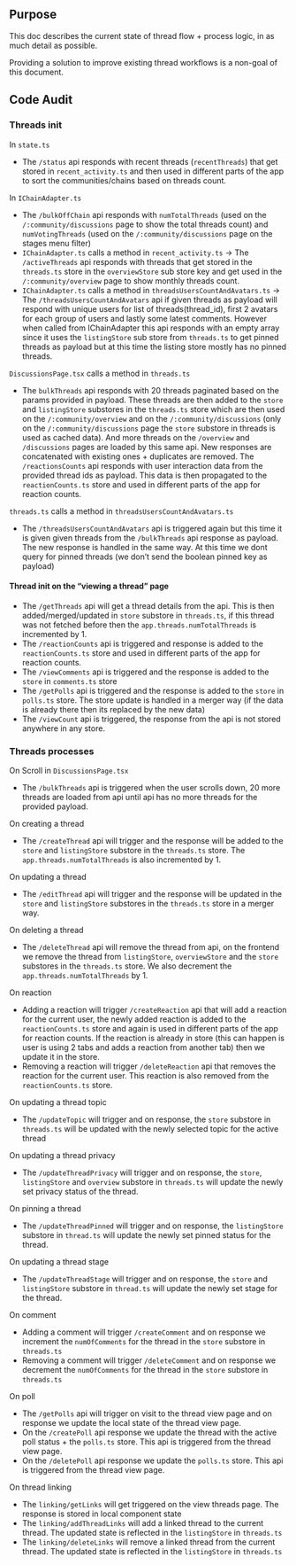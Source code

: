 ## Purpose
This doc describes the current state of thread flow + process logic, in as much detail as possible. 

Providing a solution to improve existing thread workflows is a non-goal of this document.

## Code Audit
### Threads init

In `state.ts`
- The `/status` api responds with recent threads (`recentThreads`) that get stored in `recent_activity.ts` and then used in different parts of the app to sort the communities/chains based on threads count.

In `IChainAdapter.ts`
- The `/bulkOffChain` api responds with `numTotalThreads` (used on the `/:community/discussions` page to show the total threads count) and `numVotingThreads` (used on the `/:community/discussions` page on the stages menu filter)
- `IChainAdapter.ts` calls a method in `recent_activity.ts` -> The `/activeThreads` api responds with threads that get stored in the `threads.ts` store in the `overviewStore` sub store key and get used in the `/:community/overview` page to show monthly threads count.
- `IChainAdapter.ts` calls a method in `threadsUsersCountAndAvatars.ts` -> The `/threadsUsersCountAndAvatars` api if given threads as payload will respond with unique users for list of threads(thread_id), first 2 avatars for each group of users and lastly some latest comments. However when called from IChainAdapter this api responds with an empty array since it uses the `listingStore` sub store from `threads.ts` to get pinned threads as payload but at this time the listing store mostly has no pinned threads.

`DiscussionsPage.tsx` calls a method in `threads.ts`
- The `bulkThreads` api responds with 20 threads paginated based on the params provided in payload. These threads are then added to the `store` and `listingStore` substores in the `threads.ts` store which are then used on the `/:community/overview` and on the `/:community/discussions` (only on the `/:community/discussions` page the `store` substore in threads is used as cached data). And more threads on the `/overview` and `/discussions` pages are loaded by this same api. New responses are concatenated with existing ones + duplicates are removed.
The `/reactionsCounts` api responds with user interaction data from the provided thread ids as payload. This data is then propagated to the `reactionCounts.ts` store and used in different parts of the app for reaction counts.

`threads.ts` calls a method in `threadsUsersCountAndAvatars.ts`
- The `/threadsUsersCountAndAvatars` api is triggered again but this time it is given given threads from the `/bulkThreads` api response as payload. The new response is handled in the same way. At this time we dont query for pinned threads (we don’t send the boolean pinned key as payload)

#### Thread init on the “viewing a thread” page
- The `/getThreads` api will get a thread details from the api. This is then added/merged/updated in `store` substore in `threads.ts`, if this thread was not fetched before then the `app.threads.numTotalThreads` is incremented by 1.
- The `/reactionCounts` api is triggered and response is added to the `reactionCounts.ts` store and used in different parts of the app for reaction counts.
- The `/viewComments` api is triggered and the response is added to the `store` in `comments.ts` store
- The `/getPolls` api is triggered and the response is added to the `store` in `polls.ts` store. The store update is handled in a merger way (if the data is already there then its replaced by the new data)
- The `/viewCount` api is triggered, the response from the api is not stored anywhere in any store.

### Threads processes
On Scroll in `DiscussionsPage.tsx`
- The `/bulkThreads` api is triggered when the user scrolls down, 20 more threads are loaded from api until api has no more threads for the provided payload.

On creating a thread
- The `/createThread` api will trigger and the response will be added to the `store` and `listingStore` substore in the `threads.ts` store. The `app.threads.numTotalThreads` is also incremented by 1.

On updating a thread
- The `/editThread` api will trigger and the response will be updated in the `store` and `listingStore` substores in the `threads.ts` store in a merger way.

On deleting a thread
- The `/deleteThread` api will remove the thread from api, on the frontend we remove the thread from `listingStore`, `overviewStore` and the `store` substores in the `threads.ts` store. We also decrement the `app.threads.numTotalThreads` by 1.

On reaction
- Adding a reaction will trigger `/createReaction` api that will add a reaction for the current user, the newly added reaction is added to the `reactionCounts.ts` store and again is used in different parts of the app for reaction counts. If the reaction is already in store (this can happen is user is using 2 tabs and adds a reaction from another tab) then we update it in the store.
- Removing a reaction will trigger `/deleteReaction` api that removes the reaction for the current user. This reaction is also removed from the `reactionCounts.ts` store.

On updating a thread topic
- The `/updateTopic` will trigger and on response, the `store` substore in `threads.ts` will be updated with the newly selected topic for the active thread

On updating a thread privacy
- The `/updateThreadPrivacy` will trigger and on response, the `store`, `listingStore` and `overview` substore in `threads.ts` will update the newly set privacy status of the thread.

On pinning a thread 
- The `/updateThreadPinned` will trigger and on response, the `listingStore` substore in `thread.ts` will update the newly set pinned status for the thread.

On updating a thread stage
- The `/updateThreadStage` will trigger and on response, the `store` and `listingStore` substore in `thread.ts` will update the newly set stage for the thread.

On comment
- Adding a comment will trigger `/createComment` and on response we increment the `numOfComments` for the thread in the `store` substore in `threads.ts`
- Removing a comment will trigger `/deleteComment` and on response we decrement the `numOfComments` for the thread in the `store` substore in `threads.ts`

On poll
- The `/getPolls` api will trigger on visit to the thread view page and on response we update the local state of the thread view page.
- On the `/createPoll` api response we update the thread with the active poll status + the `polls.ts` store. This api is triggered from the thread view page.
- On the `/deletePoll` api response we update the `polls.ts` store. This api is triggered from the thread view page.

On thread linking
- The `linking/getLinks` will get triggered on the view threads page. The response is stored in local component state
- The `linking/addThreadLinks` will add a linked thread to the current thread. The updated state is reflected in the `listingStore` in `threads.ts`
- The `linking/deleteLinks` will remove a linked thread from the current thread. The updated state is reflected in the `listingStore` in `threads.ts`

